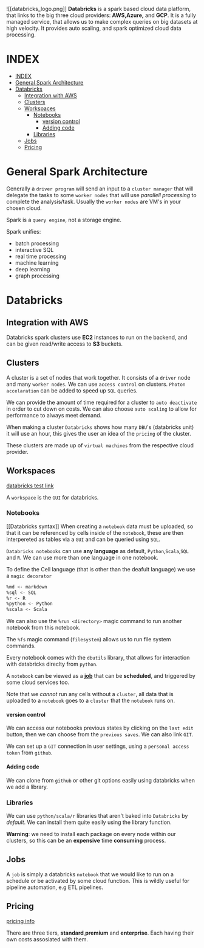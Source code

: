 ![[databricks_logo.png]]
**Databricks** is a spark based cloud data platform, that links to the big three cloud providers: **AWS,Azure,** and **GCP**. It is a fully managed service, that allows us to make complex queries on big datasets at high velocity. It provides auto scaling, and spark optimized cloud data processing.

# INDEX

- [INDEX](#index)
- [General Spark Architecture](#general-spark-architecture)
- [Databricks](#databricks)
  - [Integration with AWS](#integration-with-aws)
  - [Clusters](#clusters)
  - [Workspaces](#workspaces)
    - [Notebooks](#notebooks)
      - [version control](#version-control)
      - [Adding code](#adding-code)
    - [Libraries](#libraries)
  - [Jobs](#jobs)
  - [Pricing](#pricing)

# General Spark Architecture

Generally a `driver program` will send an input to a `cluster manager` that will delegate the tasks to some `worker nodes` that will use _parallell processing_ to complete the analysis/task. Usually the `worker nodes` are VM's in your chosen cloud.

Spark is a `query engine`, not a storage engine.

Spark unifies:

- batch processing
- interactive SQL
- real time processing
- machine learning
- deep learning
- graph processing

# Databricks

## Integration with AWS

Databricks spark clusters use **EC2** instances to run on the backend, and can be given read/write access to **S3** buckets.

## Clusters

A cluster is a set of nodes that work together. It consists of a `driver` node and many `worker nodes`. We can use `access control` on clusters. `Photon accelaration` can be added to speed up `SQL` queries.

We can provide the amount of time required for a cluster to `auto deactivate` in order to cut down on costs. We can also choose `auto scaling` to allow for performance to always meet demand.

When making a cluster `Databricks` shows how many `DBU`'s (databricks unit) it will use an hour, this gives the user an idea of the `pricing` of the cluster.

These clusters are made up of `virtual machines` from the respective cloud provider.

## Workspaces

[databricks test link](https://databricks.com/try-databricks)

A `workspace` is the `GUI` for databricks.

### Notebooks

[[Databricks syntax]]
When creating a `notebook` data must be uploaded, so that it can be referenced by cells inside of the `notebook`, these are then interpereted as tables via a `GUI` and can be queried using `SQL`.

`Databricks notebooks` can use **any language** as default, `Python`,`Scala`,`SQL` and `R`. We can use more than one language in one notebook.

To define the Cell language (that is other than the deafult language) we use a `magic decorator`

```sh
%md <- markdown
%sql <- SQL
%r <- R
%python <- Python
%scala <- Scala
```

We can also use the `%run <directory>` magic command to run another notebook from this notebook.

The `%fs` magic command (`filesystem`) allows us to run file system commands.

Every notebook comes with the `dbutils` library, that allows for interaction with databricks direclty from `python`.

A `notebook` can be viewed as a **[job](#jobs)** that can be **scheduled**, and triggered by some cloud services too.

Note that we _cannot_ run any cells without a `cluster`, all data that is uploaded to a `notebook` goes to a `cluster` that the `notebook` runs on.

#### version control

We can access our notebooks previous states by clicking on the `last edit` button, then we can choose from the `previous saves`. We can also link `GIT`.

We can set up a `GIT` connection in user settings, using a `personal access token` from `github`.

#### Adding code

We can clone from `github` or other git options easily using databricks when we add a library.

### Libraries

We can use `python/scala/r` libraries that aren't baked into `Databricks` by _default_. We can install them quite easily using the library function.

**Warning**: we need to install each package on every node within our clusters, so this can be an **expensive** time **consuming** process.

## Jobs

A `job` is simply a databricks `notebook` that we would like to run on a schedule or be activated by some cloud function. This is wildly useful for pipeline automation, e.g ETL pipelines.

## Pricing

[pricing info](https://databricks.com/product/pricing)

There are three tiers, **standard**,**premium** and **enterprise**. Each having their own costs assosiated with them.
